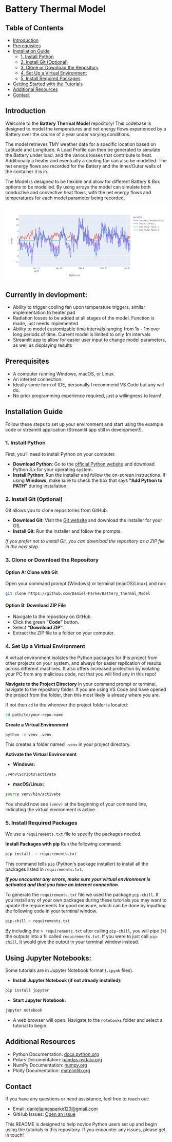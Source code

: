 # Battery Thermal Model

## Table of Contents

- [Introduction](#introduction)
- [Prerequisites](#prerequisites)
- [Installation Guide](#installation-guide)
  - [1. Install Python](#1-install-python)
  - [2. Install Git (Optional)](#2-install-git-optional)
  - [3. Clone or Download the Repository](#3-clone-or-download-the-repository)
  - [4. Set Up a Virtual Environment](#4-set-up-a-virtual-environment)
  - [5. Install Required Packages](#5-install-required-packages)
- [Getting Started with the Tutorials](#getting-started-with-the-tutorials)
- [Additional Resources](#additional-resources)
- [Contact](#contact)

## Introduction

Welcome to the **Battery Thermal Model** repository! This codebase is designed to model the temperatures and net energy flows experienced by a Battery over the course of a year under varying conditions. 

The model retrieves TMY weather data for a specific location based on Latitude and Longitude. A Load Profile can then be generated to simulate the Battery under load, and the various losses that contribute to heat. Additionally a heater and eventually a cooling fan can also be modelled. The net energy flows are recorded for the Battery and the Inner/Outer walls of the container it is in. 

The Model is designed to be flexible and allow for different Battery & Box options to be modelled. By using arrays the model can simulate both conductive and convective heat flows, with the net energy flows and temperatures for each model parameter being recorded. 

![Example of Model simulating Heater kicking on when Box temperature reaches trigger threshold](TMY_Data\Data\example_model_plot.png)

## Currently in devlopment:
- Ability to trigger cooling fan upon temperature triggers, similar implementation to heater pad
- Radiation losses to be added at all stages of the model. Function is made, just needs implemented
- Ability to model customizable time intervals ranging from 1s - 1m over long periods of time. Current model is limited to only 1m intervals
- Streamlit app to allow for easier user input to change model parameters, as well as displaying results

## Prerequisites

- A computer running Windows, macOS, or Linux.
- An internet connection.
- Ideally some form of IDE, personally I recommend VS Code but any will do.
- No prior programming experience required, just a willingness to learn!

## Installation Guide

Follow these steps to set up your environment and start using the example code or streamlit application (Streamlit app still in development!).

### 1. Install Python

First, you'll need to install Python on your computer.

- **Download Python**: Go to the [official Python website](https://www.python.org/downloads/) and download Python 3.x for your operating system.
- **Install Python**: Run the installer and follow the on-screen instructions. If using **Windows**, make sure to check the box that says **"Add Python to PATH"** during installation.

### 2. Install Git (Optional)

Git allows you to clone repositories from GitHub.

- **Download Git**: Visit the [Git website](https://git-scm.com/downloads) and download the installer for your OS.
- **Install Git**: Run the installer and follow the prompts.

*If you prefer not to install Git, you can download the repository as a ZIP file in the next step.*

### 3. Clone or Download the Repository

#### Option A: Clone with Git

Open your command prompt (Windows) or terminal (macOS/Linux) and run:

```bash
git clone https://github.com/Daniel-Parke/Battery_Thermal_Model
```

#### Option B: Download ZIP File
- Navigate to the repository on GitHub.
- Click the green **"Code"** button.
- Select **"Download ZIP"**.
- Extract the ZIP file to a folder on your computer.

### 4. Set Up a Virtual Environment
A virtual environment isolates the Python packages for this project from other projects on your system, and always for easier replication of results across different machines. It also offers increased protection by isolating your PC from any malicious code, not that you will find any in this repo!

**Navigate to the Project Directory**
In your command prompt or terminal, navigate to the repository folder. If you are using VS Code and have opened the project from the folder, then this most likely is already where you are. 

If not then `cd` to the wherever the project folder is located:

```bash
cd path/to/your-repo-name
```

**Create a Virtual Environment**
```bash
python -m venv .venv
```
This creates a folder named `.venv` in your project directory.

**Activate the Virtual Environment**
- **Windows:**

```bash
.venv\Scripts\activate
```
- **macOS/Linux:**
```bash
source venv/bin/activate
```
You should now see `(venv)` at the beginning of your command line, indicating the virtual environment is active.

### 5. Install Required Packages
We use a `requirements.txt` file to specify the packages needed.

**Install Packages with pip**
Run the following command:

```bash
pip install -r requirements.txt
```
This command tells `pip` (Python's package installer) to install all the packages listed in `requirements.txt`.

***If you encounter any errors, make sure your virtual environment is activated and that you have an internet connection.***

To generate the `requirements.txt` file we used the package `pip-chill`. If you install any of your own packages during these tutorials you may want to update the requirements for good measure, which can be done by inputting the following code in your terminal window.

```bash
pip-chill > requirements.txt
```

By including the `> requirements.txt` after calling `pip-chill`, you will pipe (>) the outputs into a fil called `requirements.txt`. If you were to just call `pip-chill`, it would give the output in your terminal window instead.

## Using Jupyter Notebooks:

Some tutorials are in Jupyter Notebook format (`.ipynb` files).

- **Install Jupyter Notebook (if not already installed):**

```bash
pip install jupyter
```

- **Start Jupyter Notebook:**

```bash
jupyter notebook
```

- A web browser will open. Navigate to the `notebooks` folder and select a tutorial to begin.

## Additional Resources
- Python Documentation: [docs.python.org](https://docs.python.org)
- Polars Documentation: [pandas.pydata.org](https://pola.rs/)
- NumPy Documentation: [numpy.org](https://numpy.org)
- Plotly Documentation: [matplotlib.org](https://plotly.com/python/)

## Contact
If you have any questions or need assistance, feel free to reach out:

- Email: danieljamesparke123@gmail.com
- GitHub Issues: [Open an issue](https://github.com/Daniel-Parke/Battery_Thermal_Model/issues/new/choose)

This README is designed to help novice Python users set up and begin using the tutorials in this repository. If you encounter any issues, please get in touch!